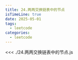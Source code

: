 ```yaml
---
title: 24.两两交换链表中的节点
isTimeLine: true
date: 2025-05-01
tags:
  - leetcode
categories:
  - leetcode
---
```


<<< ./24.两两交换链表中的节点.js
